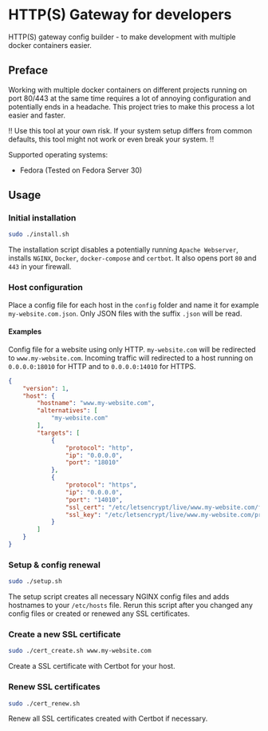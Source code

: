 # HTTP(S) Gateway for developers

HTTP(S) gateway config builder - to make development with multiple docker containers easier.

## Preface
Working with multiple docker containers on different projects running on port 80/443 at the same time requires a lot of annoying configuration and potentially ends in a headache. This project tries to make this process a lot easier and faster.

!! Use this tool at your own risk. If your system setup differs from common defaults, this tool might not work or even break your system. !!

Supported operating systems:
- Fedora (Tested on Fedora Server 30)

## Usage

### Initial installation
```bash
sudo ./install.sh
```
The installation script disables a potentially running `Apache Webserver`, installs `NGINX`, `Docker`, `docker-compose` and `certbot`.
It also opens port `80` and `443` in your firewall.

### Host configuration
Place a config file for each host in the `config` folder and name it for example `my-website.com.json`. Only JSON files with the suffix `.json` will be read. 

#### Examples
Config file for a website using only HTTP. `my-website.com` will be redirected to `www.my-website.com`. Incoming traffic will redirected to a host running on `0.0.0.0:18010` for HTTP and to `0.0.0.0:14010` for HTTPS.
```json
{
    "version": 1,
    "host": {
        "hostname": "www.my-website.com",
        "alternatives": [
            "my-website.com"
        ],
        "targets": [
            {
                "protocol": "http",
                "ip": "0.0.0.0",
                "port": "18010"
            },
            {
                "protocol": "https",
                "ip": "0.0.0.0",
                "port": "14010",
                "ssl_cert": "/etc/letsencrypt/live/www.my-website.com/fullchain.pem",
                "ssl_key": "/etc/letsencrypt/live/www.my-website.com/privkey.pem"
            }
        ]
    }
}
```

### Setup & config renewal
```bash
sudo ./setup.sh
```
The setup script creates all necessary NGINX config files and adds hostnames to your `/etc/hosts` file.
Rerun this script after you changed any config files or created or renewed any SSL certificates.

### Create a new SSL certificate
```bash
sudo ./cert_create.sh www.my-website.com
```
Create a SSL certificate with Certbot for your host. 

### Renew SSL certificates
```bash
sudo ./cert_renew.sh
```
Renew all SSL certificates created with Certbot if necessary.
